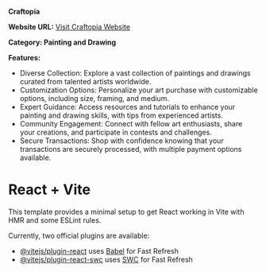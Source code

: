 **Craftopia**

**Website URL:** [Visit Craftopia Website](https://craftopia2024.netlify.app/)

**Category: Painting and Drawing**

**Features:**
- Diverse Collection: Explore a vast collection of paintings and drawings curated from talented artists worldwide.
- Customization Options: Personalize your art purchase with customizable options, including size, framing, and medium.
- Expert Guidance: Access resources and tutorials to enhance your painting and drawing skills, with tips from experienced artists.
- Community Engagement: Connect with fellow art enthusiasts, share your creations, and participate in contests and challenges.
- Secure Transactions: Shop with confidence knowing that your transactions are securely processed, with multiple payment options available.
















# React + Vite

This template provides a minimal setup to get React working in Vite with HMR and some ESLint rules.

Currently, two official plugins are available:

- [@vitejs/plugin-react](https://github.com/vitejs/vite-plugin-react/blob/main/packages/plugin-react/README.md) uses [Babel](https://babeljs.io/) for Fast Refresh
- [@vitejs/plugin-react-swc](https://github.com/vitejs/vite-plugin-react-swc) uses [SWC](https://swc.rs/) for Fast Refresh
